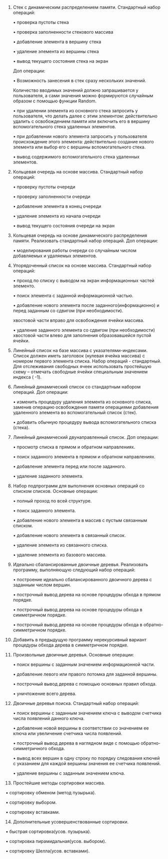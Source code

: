 1. Стек с динамическим распределением памяти.
    Стандартный набор операций:
    
    •	проверка пустоты стека

    •	проверка заполненности стекового массива

    •	добавление элемента в вершину стека

    •	удаление элемента из вершины стека

    •	вывод текущего состояния стека на экран

    Доп операции:

    •	Возможность занесения в стек сразу нескольких значений.

    Количество вводимых значений должно запрашивается у пользователя,
    а сами значения можно формируются случайным образом с помощью функции Random.
    
    •	при удалении элемента из основного стека запросить у пользователя,
    что делать далее с этим элементом: действительно удалить с освобождением памяти или включить его в вершину вспомогательного стека удаленных элементов.

    •	при добавлении нового элемента запросить у пользователя происхождение
    этого элемента: действительно создание нового элемента или выбор его с вершины вспомогательного стека.

    •	вывод содержимого вспомогательного стека удаленных элементов.


2. Кольцевая очередь на основе массива.
    Стандартный набор операций:

    •	проверку пустоты очереди

    •	проверку заполненности очереди

    •	добавление элемента в конец очереди

    •	удаление элемента из начала очереди

    •	вывод текущего состояния очереди на экран


3. Кольцевая очередь на основе динамического распределения памяти.
    Реализовать стандартный набор операций.
    Доп операции:

    • моделирования работы очереди со случайным числом добавляемых и удаляемых элементов.

4. Упорядоченный список на основе массива.
    Стандартный набор операций:

    •	проход по списку с выводом на экран информационных частей элементо.

    •	поиск элемента с заданной информационной частью.

    •	добавление нового элемента после заданного(информационно) и перед заданным со сдвигом (при необходимости).

      хвостовой части вправо для освобождения ячейки массива.

    •	удаление заданного элемента со сдвигом (при необходимости) хвостовой части влево для заполнения образовавшейся пустой ячейки.


5. Линейный список на базе массива с указателями-индексами.
    Список должен иметь заголовок (нулевая ячейка массива) с номером первого элемента списка.
    Набор операций  - стандартный. Для отслеживания свободных ячеек использовать
    простейшую схему – отмечать свободные ячейки специальным значением индекса ( -1).

6. Линейный динамический список со стандартным набором операций.
    Доп операции:

    •	изменить процедуру удаления элемента из основного списка, заменив операцию освобождения памяти
      операциями добавления удаленного элемента во вспомогательный список (стек).

    •	добавить обычную процедуру вывода вспомогательного списка (стека).


7. Линейный динамический двунаправленный список.
    Доп операции:

    •	просмотр списка в прямом и обратном направлениях.

    •	поиск заданного элемента в прямом и обратном направлениях.

    •	добавление элемента перед или после заданного.

    •	удаление заданного элемента.


8. Набор подпрограмм для выполнения основных операций со списком списков.
    Основные операции:

    •	полный проход по всей структуре.

    •	поиск заданного элемента.

    •	добавление нового элемента в массив с пустым связанным списком.

    •	добавление нового элемента в связанный список.

    •	удаление элемента из связанного списка.

    •	удаление элемента из базового массива.


9. Идеально сбалансированные двоичные деревья. 
    Реализовать программу, выполняющую следующий набор операций:

    •	построение идеально сбалансированного двоичного дерева с заданным числом вершин.

    •	построчный вывод дерева на основе процедуры обхода в прямом порядке.

    •	построчный вывод дерева на основе процедуры обхода в симметричном порядке.

    •	построчный вывод дерева на основе процедуры обхода в обратно-симметричном порядке.


10. Добавить в предыдущую программу нерекурсивный вариант процедуры обхода дерева в симметричном порядке.


11. Произвольные двоичные деревья.
    Основные операции:

    •	поиск вершины с заданным значением информационной части.

    •	добавление левого или правого потомка для заданной вершины.

    •	построчный вывод дерева с помощью основных правил обхода.

    •	уничтожение всего дерева.

12. Двоичные деревья поиска.
    Стандартный набор операций:

    •	поиск вершины с заданным значением ключа с выводом счетчика числа появлений данного ключа.

    •	добавление новой вершины в соответствии со значением ее ключа или увеличение счетчика числа появлений.

    •	построчный вывод дерева в наглядном виде с помощью обратно-симметричного обхода.

    •	вывод всех вершин в одну строку по порядку следования ключей с указанием для каждой вершины значения ее счетчика появлений.

    •	удаление вершины с заданным значением ключа.
    
13. Простейшие методы сортировки массива.

•	сортировку обменом (метод пузырька).

•	сортировку выбором.

•	сортировку вставками.

14. Дополнительные усовершенствованные сортировки.

•	быстрая сортировка(усов. пузырька).

•	сортировка пирамидальная(усов. выбором).

•	сортировку Шелла(усов. вставками).






